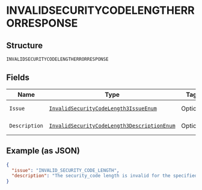 
# INVALIDSECURITYCODELENGTHERRORRESPONSE

## Structure

`INVALIDSECURITYCODELENGTHERRORRESPONSE`

## Fields

| Name | Type | Tags | Description | Getter | Setter |
|  --- | --- | --- | --- | --- | --- |
| `Issue` | [`InvalidSecurityCodeLength3IssueEnum`](../../doc/models/invalid-security-code-length-3-issue-enum.md) | Optional | - | InvalidSecurityCodeLength3IssueEnum getIssue() | setIssue(InvalidSecurityCodeLength3IssueEnum issue) |
| `Description` | [`InvalidSecurityCodeLength3DescriptionEnum`](../../doc/models/invalid-security-code-length-3-description-enum.md) | Optional | - | InvalidSecurityCodeLength3DescriptionEnum getDescription() | setDescription(InvalidSecurityCodeLength3DescriptionEnum description) |

## Example (as JSON)

```json
{
  "issue": "INVALID_SECURITY_CODE_LENGTH",
  "description": "The security_code length is invalid for the specified card brand."
}
```

